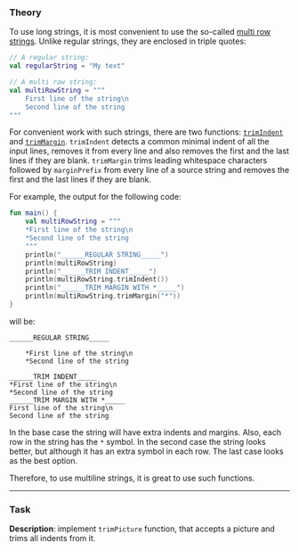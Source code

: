 ### Theory

To use long strings, it is most convenient to use the so-called [multi row strings](https://kotlinlang.org/docs/coding-conventions.html#strings).
Unlike regular strings, they are enclosed in triple quotes:
```kotlin
// A regular string:
val regularString = "My text"

// A multi row string:
val multiRowString = """
    First line of the string\n
    Second line of the string
"""
```

For convenient work with such strings, there are two functions: [`trimIndent`](https://kotlinlang.org/api/latest/jvm/stdlib/kotlin.text/trim-indent.html) and [`trimMargin`](https://kotlinlang.org/api/latest/jvm/stdlib/kotlin.text/trim-margin.html).
`trimIndent` detects a common minimal indent of all the input lines, 
removes it from every line and also removes the first and the last lines 
if they are blank.
`trimMargin` trims leading whitespace characters 
followed by `marginPrefix` from every line of a source string and removes 
the first and the last lines if they are blank.

For example, the output for the following code:
```kotlin
fun main() {
    val multiRowString = """
    *First line of the string\n
    *Second line of the string
    """
    println("______REGULAR STRING_____")
    println(multiRowString)
    println("______TRIM INDENT_____")
    println(multiRowString.trimIndent())
    println("______TRIM MARGIN WITH *_____")
    println(multiRowString.trimMargin("*"))
}
```

will be:

```text
______REGULAR STRING_____

    *First line of the string\n
    *Second line of the string
    
______TRIM INDENT_____
*First line of the string\n
*Second line of the string
______TRIM MARGIN WITH *_____
First line of the string\n
Second line of the string
```

In the base case the string will have extra indents and margins. 
Also, each row in the string has the `*` symbol.
In the second case the string looks better, but although it has an extra symbol in each row.
The last case looks as the best option.

Therefore, to use multiline strings, it is great to use such functions.

___

### Task

**Description**: implement `trimPicture` function, that accepts a picture and trims all indents from it. 